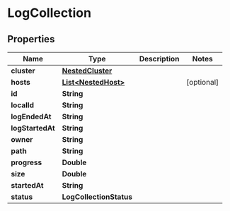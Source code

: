 

# LogCollection


## Properties

Name | Type | Description | Notes
------------ | ------------- | ------------- | -------------
**cluster** | [**NestedCluster**](NestedCluster.md) |  | 
**hosts** | [**List&lt;NestedHost&gt;**](NestedHost.md) |  |  [optional]
**id** | **String** |  | 
**localId** | **String** |  | 
**logEndedAt** | **String** |  | 
**logStartedAt** | **String** |  | 
**owner** | **String** |  | 
**path** | **String** |  | 
**progress** | **Double** |  | 
**size** | **Double** |  | 
**startedAt** | **String** |  | 
**status** | **LogCollectionStatus** |  | 



